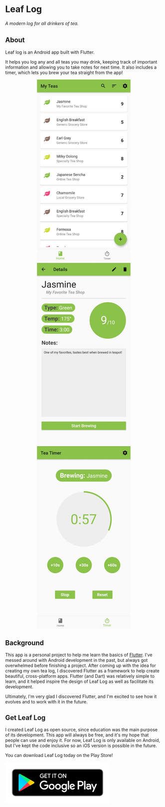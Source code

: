 # Leaf Log
###### A modern log for all drinkers of tea.

## About

Leaf log is an Android app built with Flutter.

It helps you log any and all teas you may drink, keeping track of important information and allowing you to take notes for next time. It also includes a timer, which lets you brew your tea straight from the app!

<p align="center">
	<img src="assets/readme/ss1.jpg" width=300>
	<img src="assets/readme/ss2.jpg" width=300>
	<img src="assets/readme/ss3.jpg" width=300>
</p>

## Background

This app is a personal project to help me learn the basics of [Flutter](flutter.dev). I've messed around with Android development in the past, but always got overwhelmed before finishing a project. After coming up with the idea for creating my own tea log, I discovered Flutter as a framework to help create beautiful, cross-platform apps. Flutter (and Dart) was relatively simple to learn, and it helped inspire the design of Leaf Log as well as facilitate its development.

Ultimately, I'm very glad I discovered Flutter, and I'm excited to see how it evolves and to work with it in the future.

## Get Leaf Log

I created Leaf Log as open source, since education was the main purpose of its development. This app will always be free, and it's my hope that people can use and enjoy it. For now, Leaf Log is only available on Android, but I've kept the code inclusive so an iOS version is possible in the future.

You can download Leaf Log today on the Play Store!

<a href="https://play.google.com/store/apps/details?id=com.jketterer.leaf_log"><img src="assets/readme/google-play-badge.png" height=130></a>